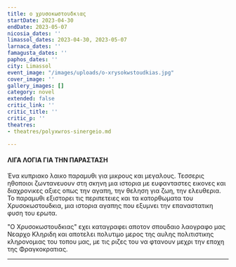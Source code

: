 ```yaml
---
title: ο χρυσοκωστουδκιας
startDate: 2023-04-30
endDate: 2023-05-07
nicosia_dates: ''
limassol_dates: 2023-04-30, 2023-05-07
larnaca_dates: ''
famagusta_dates: ''
paphos_dates: ''
city: Limassol
event_image: "/images/uploads/o-xrysokwstoudkias.jpg"
cover_image: ''
gallery_images: []
category: novel
extended: false
critic_link: ''
critic_title: ''
critic_p: ''
theatres:
- theatres/polyxwros-sinergeio.md

---
```

#### ΛΙΓΑ ΛΟΓΙΑ ΓΙΑ ΤΗΝ ΠΑΡΑΣΤΑΣΗ

Ένα κυπριακο λαικο παραμυθι για μικρους και μεγαλους. Τεσσερις ηθοποιοι ζωντανευουν στη σκηνη μια ιστορια με ευφανταστες εικονες και διαχρονικες αξιες οπως την αγαπη, την θεληση για ζωη, την ελευθερια. Το παραμυθι εξιστορει τις περιπετειες και τα κατορθωματα του Χρυσοκωστουδκια, μια ιστορια αγαπης που εξυμνει την επαναστατικη φυση του ερωτα.

"Ο Χρυσοκωστουδκιας" εχει καταγραφει αποτον σπουδαιο λαογραφο μας Νεαρχο Κληριδη και αποτελει πολυτιμο μερος της αυλης πολιτιστικης κληρονομιας του τοπου μας, με τις ριζες του να φτανουν μεχρι την εποχη της Φραγκοκρατιας.

***